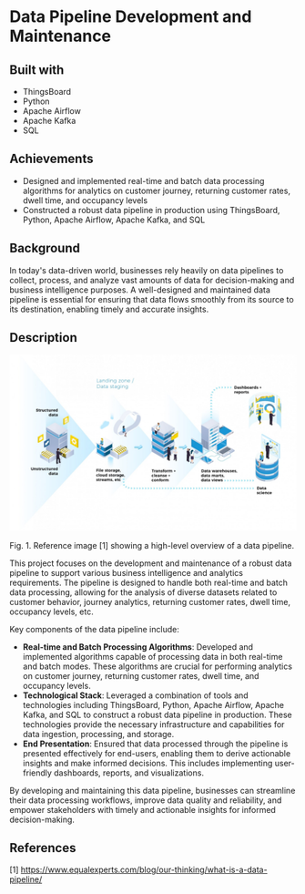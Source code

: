 # Data Pipeline Development and Maintenance
## Built with
- ThingsBoard
- Python
- Apache Airflow
- Apache Kafka
- SQL

## Achievements
- Designed and implemented real-time and batch data processing algorithms for analytics on customer journey, returning customer rates, dwell time, and occupancy levels
- Constructed a robust data pipeline in production using ThingsBoard, Python, Apache Airflow, Apache Kafka, and SQL

## Background
In today's data-driven world, businesses rely heavily on data pipelines to collect, process, and analyze vast amounts of data for decision-making and business intelligence purposes. A well-designed and maintained data pipeline is essential for ensuring that data flows smoothly from its source to its destination, enabling timely and accurate insights.

## Description
<img src="images/data.jpg" alt="Reference image [1] showing a high-level overview of a data pipeline." width="800">

Fig. 1. Reference image [1] showing a high-level overview of a data pipeline.

This project focuses on the development and maintenance of a robust data pipeline to support various business intelligence and analytics requirements. The pipeline is designed to handle both real-time and batch data processing, allowing for the analysis of diverse datasets related to customer behavior, journey analytics, returning customer rates, dwell time, occupancy levels, etc.

Key components of the data pipeline include:

- **Real-time and Batch Processing Algorithms**: Developed and implemented algorithms capable of processing data in both real-time and batch modes. These algorithms are crucial for performing analytics on customer journey, returning customer rates, dwell time, and occupancy levels.
- **Technological Stack**: Leveraged a combination of tools and technologies including ThingsBoard, Python, Apache Airflow, Apache Kafka, and SQL to construct a robust data pipeline in production. These technologies provide the necessary infrastructure and capabilities for data ingestion, processing, and storage.
- **End Presentation**: Ensured that data processed through the pipeline is presented effectively for end-users, enabling them to derive actionable insights and make informed decisions. This includes implementing user-friendly dashboards, reports, and visualizations.

By developing and maintaining this data pipeline, businesses can streamline their data processing workflows, improve data quality and reliability, and empower stakeholders with timely and actionable insights for informed decision-making.

## References
[1] https://www.equalexperts.com/blog/our-thinking/what-is-a-data-pipeline/